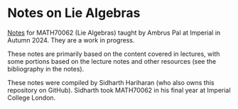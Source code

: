 # Notes on Lie Algebras

[Notes](https://thefundamentaltheor3m.github.io/LieAlgebrasNotes/main.pdf) for MATH70062 (Lie Algebras) taught by Ambrus Pal at Imperial in Autumn 2024. They are a work in progress.

These notes are primarily based on the content covered in lectures, with some portions based on the lecture notes and other resources (see the bibliography in the notes).

These notes were compiled by Sidharth Hariharan (who also owns this repository on GitHub). Sidharth took MATH70062 in his final year at Imperial College London.
